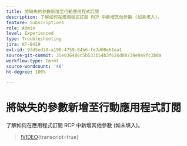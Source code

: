 ```yaml
---
title: 將缺失的參數新增至行動應用程式訂閱
description: 了解如何在應用程式訂閱 RCP 中新增其他參數 (如未填入)。
feature: Subscriptions
role: Admin
level: Experienced
type: Troubleshooting
jira: KT-8419
exl-id: 9fd5ed20-a190-4759-84b6-fe7d08e61ea1
source-git-commit: 35e036486c5b533b54b3f626d88734e9a9fc3b8a
workflow-type: tm+mt
source-wordcount: '46'
ht-degree: 100%

---
```


# 將缺失的參數新增至行動應用程式訂閱

了解如何在應用程式訂閱 RCP 中新增其他參數 (如未填入)。

>[!VIDEO](https://video.tv.adobe.com/v/335950?quality=12&learn=on){transcript=true}
